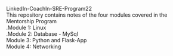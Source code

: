 LinkedIn-Coachln-SRE-Program22<br>
This repository contains notes of the four modules covered in the Mentorship Program<br>
.Module 1: Linux<br>
.Module 2: Database - MySql<br>
Module 3: Python and Flask-App<br>
Module 4: Networking<br>
